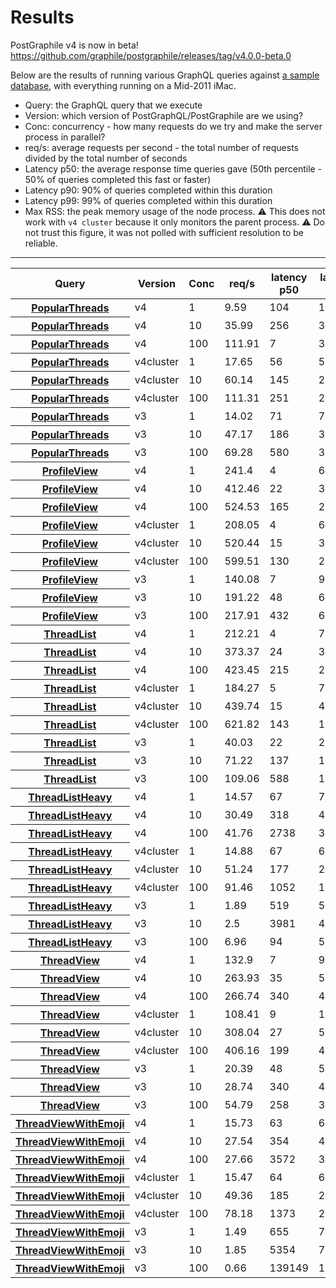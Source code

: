 # Results

PostGraphile v4 is now in beta! https://github.com/graphile/postgraphile/releases/tag/v4.0.0-beta.0

Below are the results of running various GraphQL queries against [a sample database](db/reset.sh), with everything running on a Mid-2011 iMac.

- Query: the GraphQL query that we execute
- Version: which version of PostGraphQL/PostGraphile are we using?
- Conc: concurrency - how many requests do we try and make the server process in parallel?
- req/s: average requests per second - the total number of requests divided by the total number of seconds
- Latency p50: the average response time queries gave (50th percentile - 50% of queries completed this fast or faster)
- Latency p90: 90% of queries completed within this duration
- Latency p99: 99% of queries completed within this duration
- Max RSS: the peak memory usage of the node process. ⚠️ This does not work with `v4 cluster` because it only monitors the parent process. ⚠️ Do not trust this figure, it was not polled with sufficient resolution to be reliable.

---

<table>
<thead><tr>
<th><b>Query</b></th>
<th>Version</th>
<th>Conc</th>
<th>req/s</th>
<th><b>latency p50</b></th>
<th><b>latency p90</b></th>
<th><b>latency p99</b></th>
<th><b>max RSS</b></th>
</tr></thead>
<tbody>
<tr><th>
<a href="./graphql/PopularThreads.graphql">PopularThreads</a>
</th>
<td>v4</td>
<td>1</td>
<td>9.59</td>
<td>104</td>
<td>108</td>
<td>111</td>
<td>72796</td>
</tr>
<tr><th>
<a href="./graphql/PopularThreads.graphql">PopularThreads</a>
</th>
<td>v4</td>
<td>10</td>
<td>35.99</td>
<td>256</td>
<td>346</td>
<td>378</td>
<td>75952</td>
</tr>
<tr><th>
<a href="./graphql/PopularThreads.graphql">PopularThreads</a>
</th>
<td>v4</td>
<td>100</td>
<td>111.91</td>
<td>7</td>
<td>3431</td>
<td>3622</td>
<td>90700</td>
</tr>
<tr><th>
<a href="./graphql/PopularThreads.graphql">PopularThreads</a>
</th>
<td>v4cluster</td>
<td>1</td>
<td>17.65</td>
<td>56</td>
<td>57</td>
<td>65</td>
<td>38580</td>
</tr>
<tr><th>
<a href="./graphql/PopularThreads.graphql">PopularThreads</a>
</th>
<td>v4cluster</td>
<td>10</td>
<td>60.14</td>
<td>145</td>
<td>237</td>
<td>305</td>
<td>38980</td>
</tr>
<tr><th>
<a href="./graphql/PopularThreads.graphql">PopularThreads</a>
</th>
<td>v4cluster</td>
<td>100</td>
<td>111.31</td>
<td>251</td>
<td>2048</td>
<td>2391</td>
<td>40588</td>
</tr>
<tr><th>
<a href="./graphql/PopularThreads.graphql">PopularThreads</a>
</th>
<td>v3</td>
<td>1</td>
<td>14.02</td>
<td>71</td>
<td>74</td>
<td>78</td>
<td>114408</td>
</tr>
<tr><th>
<a href="./graphql/PopularThreads.graphql">PopularThreads</a>
</th>
<td>v3</td>
<td>10</td>
<td>47.17</td>
<td>186</td>
<td>311</td>
<td>378</td>
<td>128564</td>
</tr>
<tr><th>
<a href="./graphql/PopularThreads.graphql">PopularThreads</a>
</th>
<td>v3</td>
<td>100</td>
<td>69.28</td>
<td>580</td>
<td>3610</td>
<td>3913</td>
<td>207080</td>
</tr>
<tr><th>
<a href="./graphql/ProfileView.graphql">ProfileView</a>
</th>
<td>v4</td>
<td>1</td>
<td>241.4</td>
<td>4</td>
<td>6</td>
<td>7</td>
<td>66880</td>
</tr>
<tr><th>
<a href="./graphql/ProfileView.graphql">ProfileView</a>
</th>
<td>v4</td>
<td>10</td>
<td>412.46</td>
<td>22</td>
<td>35</td>
<td>48</td>
<td>77028</td>
</tr>
<tr><th>
<a href="./graphql/ProfileView.graphql">ProfileView</a>
</th>
<td>v4</td>
<td>100</td>
<td>524.53</td>
<td>165</td>
<td>281</td>
<td>304</td>
<td>93824</td>
</tr>
<tr><th>
<a href="./graphql/ProfileView.graphql">ProfileView</a>
</th>
<td>v4cluster</td>
<td>1</td>
<td>208.05</td>
<td>4</td>
<td>6</td>
<td>6</td>
<td>38236</td>
</tr>
<tr><th>
<a href="./graphql/ProfileView.graphql">ProfileView</a>
</th>
<td>v4cluster</td>
<td>10</td>
<td>520.44</td>
<td>15</td>
<td>37</td>
<td>47</td>
<td>38624</td>
</tr>
<tr><th>
<a href="./graphql/ProfileView.graphql">ProfileView</a>
</th>
<td>v4cluster</td>
<td>100</td>
<td>599.51</td>
<td>130</td>
<td>290</td>
<td>358</td>
<td>42488</td>
</tr>
<tr><th>
<a href="./graphql/ProfileView.graphql">ProfileView</a>
</th>
<td>v3</td>
<td>1</td>
<td>140.08</td>
<td>7</td>
<td>9</td>
<td>11</td>
<td>97384</td>
</tr>
<tr><th>
<a href="./graphql/ProfileView.graphql">ProfileView</a>
</th>
<td>v3</td>
<td>10</td>
<td>191.22</td>
<td>48</td>
<td>65</td>
<td>71</td>
<td>102760</td>
</tr>
<tr><th>
<a href="./graphql/ProfileView.graphql">ProfileView</a>
</th>
<td>v3</td>
<td>100</td>
<td>217.91</td>
<td>432</td>
<td>621</td>
<td>666</td>
<td>145500</td>
</tr>
<tr><th>
<a href="./graphql/ThreadList.graphql">ThreadList</a>
</th>
<td>v4</td>
<td>1</td>
<td>212.21</td>
<td>4</td>
<td>7</td>
<td>7</td>
<td>73036</td>
</tr>
<tr><th>
<a href="./graphql/ThreadList.graphql">ThreadList</a>
</th>
<td>v4</td>
<td>10</td>
<td>373.37</td>
<td>24</td>
<td>32</td>
<td>48</td>
<td>76408</td>
</tr>
<tr><th>
<a href="./graphql/ThreadList.graphql">ThreadList</a>
</th>
<td>v4</td>
<td>100</td>
<td>423.45</td>
<td>215</td>
<td>284</td>
<td>381</td>
<td>95192</td>
</tr>
<tr><th>
<a href="./graphql/ThreadList.graphql">ThreadList</a>
</th>
<td>v4cluster</td>
<td>1</td>
<td>184.27</td>
<td>5</td>
<td>7</td>
<td>9</td>
<td>38388</td>
</tr>
<tr><th>
<a href="./graphql/ThreadList.graphql">ThreadList</a>
</th>
<td>v4cluster</td>
<td>10</td>
<td>439.74</td>
<td>15</td>
<td>41</td>
<td>55</td>
<td>38776</td>
</tr>
<tr><th>
<a href="./graphql/ThreadList.graphql">ThreadList</a>
</th>
<td>v4cluster</td>
<td>100</td>
<td>621.82</td>
<td>143</td>
<td>179</td>
<td>232</td>
<td>42652</td>
</tr>
<tr><th>
<a href="./graphql/ThreadList.graphql">ThreadList</a>
</th>
<td>v3</td>
<td>1</td>
<td>40.03</td>
<td>22</td>
<td>28</td>
<td>51</td>
<td>114396</td>
</tr>
<tr><th>
<a href="./graphql/ThreadList.graphql">ThreadList</a>
</th>
<td>v3</td>
<td>10</td>
<td>71.22</td>
<td>137</td>
<td>173</td>
<td>192</td>
<td>123648</td>
</tr>
<tr><th>
<a href="./graphql/ThreadList.graphql">ThreadList</a>
</th>
<td>v3</td>
<td>100</td>
<td>109.06</td>
<td>588</td>
<td>1659</td>
<td>1703</td>
<td>213996</td>
</tr>
<tr><th>
<a href="./graphql/ThreadListHeavy.graphql">ThreadListHeavy</a>
</th>
<td>v4</td>
<td>1</td>
<td>14.57</td>
<td>67</td>
<td>72</td>
<td>84</td>
<td>80736</td>
</tr>
<tr><th>
<a href="./graphql/ThreadListHeavy.graphql">ThreadListHeavy</a>
</th>
<td>v4</td>
<td>10</td>
<td>30.49</td>
<td>318</td>
<td>412</td>
<td>433</td>
<td>91664</td>
</tr>
<tr><th>
<a href="./graphql/ThreadListHeavy.graphql">ThreadListHeavy</a>
</th>
<td>v4</td>
<td>100</td>
<td>41.76</td>
<td>2738</td>
<td>3102</td>
<td>3347</td>
<td>128780</td>
</tr>
<tr><th>
<a href="./graphql/ThreadListHeavy.graphql">ThreadListHeavy</a>
</th>
<td>v4cluster</td>
<td>1</td>
<td>14.88</td>
<td>67</td>
<td>68</td>
<td>72</td>
<td>38768</td>
</tr>
<tr><th>
<a href="./graphql/ThreadListHeavy.graphql">ThreadListHeavy</a>
</th>
<td>v4cluster</td>
<td>10</td>
<td>51.24</td>
<td>177</td>
<td>243</td>
<td>266</td>
<td>39180</td>
</tr>
<tr><th>
<a href="./graphql/ThreadListHeavy.graphql">ThreadListHeavy</a>
</th>
<td>v4cluster</td>
<td>100</td>
<td>91.46</td>
<td>1052</td>
<td>1929</td>
<td>2458</td>
<td>40784</td>
</tr>
<tr><th>
<a href="./graphql/ThreadListHeavy.graphql">ThreadListHeavy</a>
</th>
<td>v3</td>
<td>1</td>
<td>1.89</td>
<td>519</td>
<td>563</td>
<td>573</td>
<td>327024</td>
</tr>
<tr><th>
<a href="./graphql/ThreadListHeavy.graphql">ThreadListHeavy</a>
</th>
<td>v3</td>
<td>10</td>
<td>2.5</td>
<td>3981</td>
<td>4605</td>
<td>4968</td>
<td>479376</td>
</tr>
<tr><th>
<a href="./graphql/ThreadListHeavy.graphql">ThreadListHeavy</a>
</th>
<td>v3</td>
<td>100</td>
<td>6.96</td>
<td>94</td>
<td>58514</td>
<td>58789</td>
<td>1383072</td>
</tr>
<tr><th>
<a href="./graphql/ThreadView.graphql">ThreadView</a>
</th>
<td>v4</td>
<td>1</td>
<td>132.9</td>
<td>7</td>
<td>9</td>
<td>10</td>
<td>80356</td>
</tr>
<tr><th>
<a href="./graphql/ThreadView.graphql">ThreadView</a>
</th>
<td>v4</td>
<td>10</td>
<td>263.93</td>
<td>35</td>
<td>50</td>
<td>66</td>
<td>83088</td>
</tr>
<tr><th>
<a href="./graphql/ThreadView.graphql">ThreadView</a>
</th>
<td>v4</td>
<td>100</td>
<td>266.74</td>
<td>340</td>
<td>436</td>
<td>512</td>
<td>115088</td>
</tr>
<tr><th>
<a href="./graphql/ThreadView.graphql">ThreadView</a>
</th>
<td>v4cluster</td>
<td>1</td>
<td>108.41</td>
<td>9</td>
<td>11</td>
<td>12</td>
<td>39584</td>
</tr>
<tr><th>
<a href="./graphql/ThreadView.graphql">ThreadView</a>
</th>
<td>v4cluster</td>
<td>10</td>
<td>308.04</td>
<td>27</td>
<td>56</td>
<td>66</td>
<td>39968</td>
</tr>
<tr><th>
<a href="./graphql/ThreadView.graphql">ThreadView</a>
</th>
<td>v4cluster</td>
<td>100</td>
<td>406.16</td>
<td>199</td>
<td>413</td>
<td>469</td>
<td>44200</td>
</tr>
<tr><th>
<a href="./graphql/ThreadView.graphql">ThreadView</a>
</th>
<td>v3</td>
<td>1</td>
<td>20.39</td>
<td>48</td>
<td>53</td>
<td>62</td>
<td>133972</td>
</tr>
<tr><th>
<a href="./graphql/ThreadView.graphql">ThreadView</a>
</th>
<td>v3</td>
<td>10</td>
<td>28.74</td>
<td>340</td>
<td>403</td>
<td>497</td>
<td>147840</td>
</tr>
<tr><th>
<a href="./graphql/ThreadView.graphql">ThreadView</a>
</th>
<td>v3</td>
<td>100</td>
<td>54.79</td>
<td>258</td>
<td>3939</td>
<td>3999</td>
<td>320000</td>
</tr>
<tr><th>
<a href="./graphql/ThreadViewWithEmoji.graphql">ThreadViewWithEmoji</a>
</th>
<td>v4</td>
<td>1</td>
<td>15.73</td>
<td>63</td>
<td>65</td>
<td>69</td>
<td>89652</td>
</tr>
<tr><th>
<a href="./graphql/ThreadViewWithEmoji.graphql">ThreadViewWithEmoji</a>
</th>
<td>v4</td>
<td>10</td>
<td>27.54</td>
<td>354</td>
<td>407</td>
<td>449</td>
<td>98328</td>
</tr>
<tr><th>
<a href="./graphql/ThreadViewWithEmoji.graphql">ThreadViewWithEmoji</a>
</th>
<td>v4</td>
<td>100</td>
<td>27.66</td>
<td>3572</td>
<td>3936</td>
<td>4060</td>
<td>208564</td>
</tr>
<tr><th>
<a href="./graphql/ThreadViewWithEmoji.graphql">ThreadViewWithEmoji</a>
</th>
<td>v4cluster</td>
<td>1</td>
<td>15.47</td>
<td>64</td>
<td>66</td>
<td>69</td>
<td>38540</td>
</tr>
<tr><th>
<a href="./graphql/ThreadViewWithEmoji.graphql">ThreadViewWithEmoji</a>
</th>
<td>v4cluster</td>
<td>10</td>
<td>49.36</td>
<td>185</td>
<td>262</td>
<td>320</td>
<td>38944</td>
</tr>
<tr><th>
<a href="./graphql/ThreadViewWithEmoji.graphql">ThreadViewWithEmoji</a>
</th>
<td>v4cluster</td>
<td>100</td>
<td>78.18</td>
<td>1373</td>
<td>2318</td>
<td>2446</td>
<td>40528</td>
</tr>
<tr><th>
<a href="./graphql/ThreadViewWithEmoji.graphql">ThreadViewWithEmoji</a>
</th>
<td>v3</td>
<td>1</td>
<td>1.49</td>
<td>655</td>
<td>766</td>
<td>779</td>
<td>616648</td>
</tr>
<tr><th>
<a href="./graphql/ThreadViewWithEmoji.graphql">ThreadViewWithEmoji</a>
</th>
<td>v3</td>
<td>10</td>
<td>1.85</td>
<td>5354</td>
<td>7015</td>
<td>8264</td>
<td>833760</td>
</tr>
<tr><th>
<a href="./graphql/ThreadViewWithEmoji.graphql">ThreadViewWithEmoji</a>
</th>
<td>v3</td>
<td>100</td>
<td>0.66</td>
<td>139149</td>
<td>176965</td>
<td>187951</td>
<td>2125772</td>
</tr>
</tbody>
</table>
